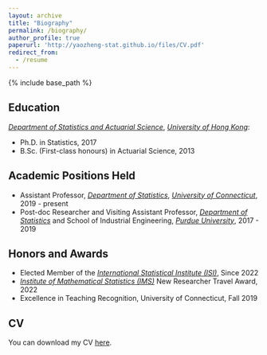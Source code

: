 ```yaml
---
layout: archive
title: "Biography"
permalink: /biography/
author_profile: true
paperurl: 'http://yaozheng-stat.github.io/files/CV.pdf'
redirect_from:
  - /resume
---
```


{% include base_path %}

## Education

[*Department of Statistics and Actuarial Science*](https://saasweb.hku.hk/), [*University of Hong Kong*](https://www.hku.hk/): 

- Ph.D. in Statistics, 2017
- B.Sc. (First-class honours) in Actuarial Science, 2013

## Academic Positions Held
* Assistant Professor, [*Department of Statistics*](https://statistics.uconn.edu/), [*University of Connecticut*](https://uconn.edu/), 2019 - present
* Post-doc Researcher and Visiting Assistant Professor, [*Department of Statistics*](http://www.stat.purdue.edu) and School of Industrial Engineering, [*Purdue University*](http://www.purdue.edu), 2017 - 2019

## Honors and Awards

- Elected Member of the [*International Statistical Institute (ISI)*](https://www.isi-web.org/), Since 2022
- [*Institute of Mathematical Statistics (IMS)*](https://imstat.org/) New Researcher Travel Award, 2022
- Excellence in Teaching Recognition, University of Connecticut, Fall 2019

## CV
You can download my CV [here](https://yaozheng-stat.github.io/files/CV/CV.pdf).

<object data="{{ site.url }}{{ site.baseurl }}/files/CV/CV.pdf" type="application/pdf" width="700px" height="700px">
</object>
